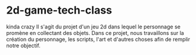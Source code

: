 # 2d-game-tech-class
kinda crazy
Il s'agit du projet d'un jeu 2d dans lequel le personnage se promène en collectant des objets. Dans ce projet, nous travaillons sur la création du personnage, les scripts, l'art et d'autres choses afin de remplir notre objectif. 
